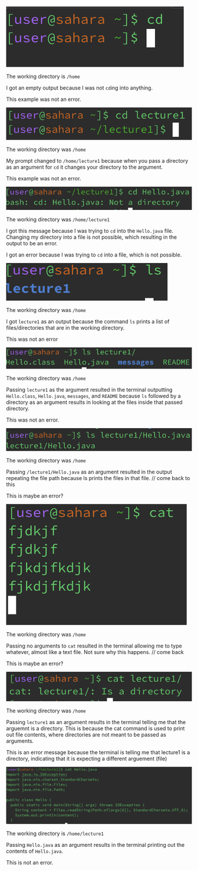 ![Image](cd-no-command.png)

The working directory is `/home`

I got an empty output because I was not `cd`ing into anything.

This example was not an error.

![Image](cd-directory-argument.png)

The working directory was `/home`

My prompt changed to `/home/lecture1` because when you pass a directory as an argument for `cd` it changes your directory to the argument.

This example was not an error. 

![Image](cd-file-argument.png)

The working directory was `/home/lecture1`

I got this message because I was trying to `cd` into the `Hello.java` file. Changing my directory into a file is not possible, which resulting in the output to be an error.

I got an error because I was trying to `cd` into a file, which is not possible.

![Image](ls-no-argument.png)

The working directory was `/home`

I got `lecture1` as an output because the command `ls` prints a list of files/directories that are in the working directory.

This was not an error

![Image](ls-directory-argument.png)

The working directory was `/home`

Passing `lecture1` as the argument resulted in the terminal outputting `Hello.class`, `Hello.java`, `messages`, and `README` because `ls` followed by a directory as an argument results in looking at the files inside that passed directory.

This was not an error.

![Image](ls-file-argument.png)

The working directory was `/home`

Passing `/lecture1/Hello.java` as an argument resulted in the output repeating the file path because ls prints the files in that file. // come back to this

This is maybe an error?

![Image](cat-no-argument.png)

The working directory was `/home`

Passing no arguments to `cat` resulted in the terminal allowing me to type whatever, almost like a text file. Not sure why this happens. // come back

This is maybe an error?

![Image](cat-directory-argument.png)

The working directory was `/home`

Passing `lecture1` as an argument results in the terminal telling me that the arguemnt is a directory. This is because the cat command is used to print out file contents, where directories are not meant to be passed as arguments.

This is an error message because the terminal is telling me that lecture1 is a directory, indicating that it is expecting a different arguement (file)

![Image](cat-file-argument.png)

The working directory is `/home/lecture1`

Passing `Hello.java` as an argument results in the terminal printing out the contents of `Hello.java`.

This is not an error.
